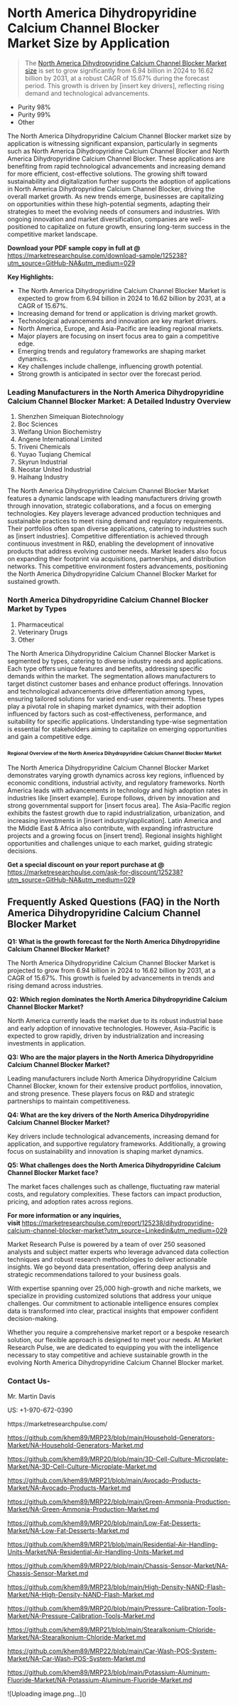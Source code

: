 <h1>North America Dihydropyridine Calcium Channel Blocker Market&nbsp;Size by Application</h1><blockquote><p>The <a href="https://marketresearchpulse.com/download-sample/125238?utm_source=GitHub-NA&amp;utm_medium=029">North America Dihydropyridine Calcium Channel Blocker Market size</a> is set to grow significantly from 6.94 billion in 2024 to 16.62 billion by 2031, at a robust CAGR of 15.67% during the forecast period. This growth is driven by [insert key drivers], reflecting rising demand and technological advancements.</p></blockquote><ul><li>Purity 98%<li> Purity 99%<li> Other</li></ul><p>The North America Dihydropyridine Calcium Channel Blocker market size by application is witnessing significant expansion, particularly in segments such as North America Dihydropyridine Calcium Channel Blocker and North America Dihydropyridine Calcium Channel Blocker. These applications are benefiting from rapid technological advancements and increasing demand for more efficient, cost-effective solutions. The growing shift toward sustainability and digitalization further supports the adoption of applications in North America Dihydropyridine Calcium Channel Blocker, driving the overall market growth. As new trends emerge, businesses are capitalizing on opportunities within these high-potential segments, adapting their strategies to meet the evolving needs of consumers and industries. With ongoing innovation and market diversification, companies are well-positioned to capitalize on future growth, ensuring long-term success in the competitive market landscape.</p><p><strong>Download your PDF sample copy in full at @ </strong><a href="https://marketresearchpulse.com/download-sample/125238?utm_source=GitHub-NA&amp;utm_medium=029">https://marketresearchpulse.com/download-sample/125238?utm_source=GitHub-NA&amp;utm_medium=029</a></p><p><strong>Key Highlights: </strong></p><ul><li>The North America Dihydropyridine Calcium Channel Blocker Market is expected to grow from 6.94 billion in 2024 to 16.62 billion by 2031, at a CAGR of 15.67%.</li><li>Increasing demand for trend or application is driving market growth.</li><li>Technological advancements and innovation are key market drivers.</li><li>North America, Europe, and Asia-Pacific are leading regional markets.</li><li>Major players are focusing on insert focus area to gain a competitive edge.</li><li>Emerging trends and regulatory frameworks are shaping market dynamics.</li><li>Key challenges include challenge, influencing growth potential.</li><li>Strong growth is anticipated in sector over the forecast period.</li></ul><h3>Leading Manufacturers in the North America Dihydropyridine Calcium Channel Blocker Market: A Detailed Industry Overview</h3><ol><li>Shenzhen Simeiquan Biotechnology</li><li>Boc Sciences</li><li>Weifang Union Biochemistry</li><li>Angene International Limited</li><li>Triveni Chemicals</li><li>Yuyao Tuqiang Chemical</li><li>Skyrun Industrial</li><li>Neostar United Industrial</li><li>Haihang Industry</li></ol><div class="flex max-w-full flex-col flex-grow"><div class="min-h-8 text-message flex w-full flex-col items-end gap-2 whitespace-normal break-words [.text-message+&amp;]:mt-5" dir="auto" data-message-author-role="assistant" data-message-id="fd8432e4-4910-450d-b182-61b7bfb0a01f" data-message-model-slug="gpt-4o"><div class="flex w-full flex-col gap-1 empty:hidden first:pt-[3px]"><div class="markdown prose w-full break-words dark:prose-invert light"><p>The North America Dihydropyridine Calcium Channel Blocker Market features a dynamic landscape with leading manufacturers driving growth through innovation, strategic collaborations, and a focus on emerging technologies. Key players leverage advanced production techniques and sustainable practices to meet rising demand and regulatory requirements. Their portfolios often span diverse applications, catering to industries such as [insert industries]. Competitive differentiation is achieved through continuous investment in R&amp;D, enabling the development of innovative products that address evolving customer needs. Market leaders also focus on expanding their footprint via acquisitions, partnerships, and distribution networks. This competitive environment fosters advancements, positioning the North America Dihydropyridine Calcium Channel Blocker Market for sustained growth.</p></div></div></div></div><h3>North America Dihydropyridine Calcium Channel Blocker Market by Types</h3><ol><li>Pharmaceutical<li> Veterinary Drugs<li> Other</li></ol><div class="flex max-w-full flex-col flex-grow"><div class="min-h-8 text-message flex w-full flex-col items-end gap-2 whitespace-normal break-words [.text-message+&amp;]:mt-5" dir="auto" data-message-author-role="assistant" data-message-id="084470be-0bb7-4664-bddf-5156b4f41249" data-message-model-slug="gpt-4o-mini"><div class="flex w-full flex-col gap-1 empty:hidden first:pt-[3px]"><div class="markdown prose w-full break-words dark:prose-invert light"><p>The North America Dihydropyridine Calcium Channel Blocker Market is segmented by types, catering to diverse industry needs and applications. Each type offers unique features and benefits, addressing specific demands within the market. The segmentation allows manufacturers to target distinct customer bases and enhance product offerings. Innovation and technological advancements drive differentiation among types, ensuring tailored solutions for varied end-user requirements. These types play a pivotal role in shaping market dynamics, with their adoption influenced by factors such as cost-effectiveness, performance, and suitability for specific applications. Understanding type-wise segmentation is essential for stakeholders aiming to capitalize on emerging opportunities and gain a competitive edge.</p></div></div></div></div><h3><span style="font-size: 11px;">Regional Overview of the North America Dihydropyridine Calcium Channel Blocker Market</span></h3><div class="flex max-w-full flex-col flex-grow"><div class="min-h-8 text-message flex w-full flex-col items-end gap-2 whitespace-normal break-words [.text-message+&amp;]:mt-5" dir="auto" data-message-author-role="assistant" data-message-id="e9038762-ce64-4e30-91c9-9bd413514231" data-message-model-slug="gpt-4o-mini"><div class="flex w-full flex-col gap-1 empty:hidden first:pt-[3px]"><div class="markdown prose w-full break-words dark:prose-invert light"><p>The North America Dihydropyridine Calcium Channel Blocker Market demonstrates varying growth dynamics across key regions, influenced by economic conditions, industrial activity, and regulatory frameworks. North America leads with advancements in technology and high adoption rates in industries like [insert example]. Europe follows, driven by innovation and strong governmental support for [insert focus area]. The Asia-Pacific region exhibits the fastest growth due to rapid industrialization, urbanization, and increasing investments in [insert industry/application]. Latin America and the Middle East &amp; Africa also contribute, with expanding infrastructure projects and a growing focus on [insert trend]. Regional insights highlight opportunities and challenges unique to each market, guiding strategic decisions.</p></div></div></div></div><p><strong>Get a special discount on your report purchase at @ </strong><a href="https://marketresearchpulse.com/ask-for-discount/125238?utm_source=GitHub-NA&amp;utm_medium=029">https://marketresearchpulse.com/ask-for-discount/125238?utm_source=GitHub-NA&amp;utm_medium=029</a></p><h2>Frequently Asked Questions (FAQ) in the North America Dihydropyridine Calcium Channel Blocker Market</h2><p><strong>Q1: What is the growth forecast for the North America Dihydropyridine Calcium Channel Blocker Market?</strong></p><p>The North America Dihydropyridine Calcium Channel Blocker Market is projected to grow from 6.94 billion in 2024 to 16.62 billion by 2031, at a CAGR of 15.67%. This growth is fueled by advancements in trends and rising demand across industries.</p><p><strong>Q2: Which region dominates the North America Dihydropyridine Calcium Channel Blocker Market?</strong></p><p>North America currently leads the market due to its robust industrial base and early adoption of innovative technologies. However, Asia-Pacific is expected to grow rapidly, driven by industrialization and increasing investments in application.</p><p><strong>Q3: Who are the major players in the North America Dihydropyridine Calcium Channel Blocker Market?</strong></p><p>Leading manufacturers include North America Dihydropyridine Calcium Channel Blocker, known for their extensive product portfolios, innovation, and strong presence. These players focus on R&amp;D and strategic partnerships to maintain competitiveness.</p><p><strong>Q4: What are the key drivers of the North America Dihydropyridine Calcium Channel Blocker Market?</strong></p><p>Key drivers include technological advancements, increasing demand for application, and supportive regulatory frameworks. Additionally, a growing focus on sustainability and innovation is shaping market dynamics.</p><p><strong>Q5: What challenges does the North America Dihydropyridine Calcium Channel Blocker Market face?</strong></p><p>The market faces challenges such as challenge, fluctuating raw material costs, and regulatory complexities. These factors can impact production, pricing, and adoption rates across regions.</p><p><strong>For more information or any inquiries, visit&nbsp;</strong><a href="https://marketresearchpulse.com/report/125238/dihydropyridine-calcium-channel-blocker-market?utm_source=Linkedin&utm_medium=029">https://marketresearchpulse.com/report/125238/dihydropyridine-calcium-channel-blocker-market?utm_source=Linkedin&utm_medium=029</a></p><p>Market Research Pulse is powered by a team of over 250 seasoned analysts and subject matter experts who leverage advanced data collection techniques and robust research methodologies to deliver actionable insights. We go beyond data presentation, offering deep analysis and strategic recommendations tailored to your business goals.</p><p>With expertise spanning over 25,000 high-growth and niche markets, we specialize in providing customized solutions that address your unique challenges. Our commitment to actionable intelligence ensures complex data is transformed into clear, practical insights that empower confident decision-making.</p><p>Whether you require a comprehensive market report or a bespoke research solution, our flexible approach is designed to meet your needs. At Market Research Pulse, we are dedicated to equipping you with the intelligence necessary to stay competitive and achieve sustainable growth in the evolving North America Dihydropyridine Calcium Channel Blocker market.</p><h3><strong>Contact Us-</strong></h3><p>Mr. Martin Davis</p><p>US: +1-970-672-0390</p><p>https://marketresearchpulse.com/</p><p><a href="https://github.com/khem89/MRP23/blob/main/Household-Generators-Market/NA-Household-Generators-Market.md">https://github.com/khem89/MRP23/blob/main/Household-Generators-Market/NA-Household-Generators-Market.md</a></p><p><a href="https://github.com/khem89/MRP20/blob/main/3D-Cell-Culture-Microplate-Market/NA-3D-Cell-Culture-Microplate-Market.md">https://github.com/khem89/MRP20/blob/main/3D-Cell-Culture-Microplate-Market/NA-3D-Cell-Culture-Microplate-Market.md</a></p><p><a href="https://github.com/khem89/MRP21/blob/main/Avocado-Products-Market/NA-Avocado-Products-Market.md">https://github.com/khem89/MRP21/blob/main/Avocado-Products-Market/NA-Avocado-Products-Market.md</a></p><p><a href="https://github.com/khem89/MRP22/blob/main/Green-Ammonia-Production-Market/NA-Green-Ammonia-Production-Market.md">https://github.com/khem89/MRP22/blob/main/Green-Ammonia-Production-Market/NA-Green-Ammonia-Production-Market.md</a></p><p><a href="https://github.com/khem89/MRP20/blob/main/Low-Fat-Desserts-Market/NA-Low-Fat-Desserts-Market.md">https://github.com/khem89/MRP20/blob/main/Low-Fat-Desserts-Market/NA-Low-Fat-Desserts-Market.md</a></p><p><a href="https://github.com/khem89/MRP21/blob/main/Residential-Air-Handling-Units-Market/NA-Residential-Air-Handling-Units-Market.md">https://github.com/khem89/MRP21/blob/main/Residential-Air-Handling-Units-Market/NA-Residential-Air-Handling-Units-Market.md</a></p><p><a href="https://github.com/khem89/MRP22/blob/main/Chassis-Sensor-Market/NA-Chassis-Sensor-Market.md">https://github.com/khem89/MRP22/blob/main/Chassis-Sensor-Market/NA-Chassis-Sensor-Market.md</a></p><p><a href="https://github.com/khem89/MRP23/blob/main/High-Density-NAND-Flash-Market/NA-High-Density-NAND-Flash-Market.md">https://github.com/khem89/MRP23/blob/main/High-Density-NAND-Flash-Market/NA-High-Density-NAND-Flash-Market.md</a></p><p><a href="https://github.com/khem89/MRP20/blob/main/Pressure-Calibration-Tools-Market/NA-Pressure-Calibration-Tools-Market.md">https://github.com/khem89/MRP20/blob/main/Pressure-Calibration-Tools-Market/NA-Pressure-Calibration-Tools-Market.md</a></p><p><a href="https://github.com/khem89/MRP21/blob/main/Stearalkonium-Chloride-Market/NA-Stearalkonium-Chloride-Market.md">https://github.com/khem89/MRP21/blob/main/Stearalkonium-Chloride-Market/NA-Stearalkonium-Chloride-Market.md</a></p><p><a href="https://github.com/khem89/MRP22/blob/main/Car-Wash-POS-System-Market/NA-Car-Wash-POS-System-Market.md">https://github.com/khem89/MRP22/blob/main/Car-Wash-POS-System-Market/NA-Car-Wash-POS-System-Market.md</a></p><p><a href="https://github.com/khem89/MRP23/blob/main/Potassium-Aluminum-Fluoride-Market/NA-Potassium-Aluminum-Fluoride-Market.md">https://github.com/khem89/MRP23/blob/main/Potassium-Aluminum-Fluoride-Market/NA-Potassium-Aluminum-Fluoride-Market.md</a></p>
![Uploading image.png…]()
